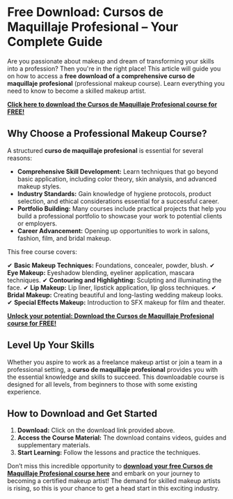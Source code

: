 # Free Download: Cursos de Maquillaje Profesional – Your Complete Guide

Are you passionate about makeup and dream of transforming your skills into a profession? Then you're in the right place! This article will guide you on how to access a **free download of a comprehensive curso de maquillaje profesional** (professional makeup course). Learn everything you need to know to become a skilled makeup artist.

[**Click here to download the Cursos de Maquillaje Profesional course for FREE!**](https://udemywork.com/cursos-de-maquillaje-profesional)

## Why Choose a Professional Makeup Course?

A structured **curso de maquillaje profesional** is essential for several reasons:

*   **Comprehensive Skill Development:** Learn techniques that go beyond basic application, including color theory, skin analysis, and advanced makeup styles.
*   **Industry Standards:** Gain knowledge of hygiene protocols, product selection, and ethical considerations essential for a successful career.
*   **Portfolio Building:** Many courses include practical projects that help you build a professional portfolio to showcase your work to potential clients or employers.
*   **Career Advancement:** Opening up opportunities to work in salons, fashion, film, and bridal makeup.

This free course covers:

✔ **Basic Makeup Techniques:** Foundations, concealer, powder, blush.
✔ **Eye Makeup:** Eyeshadow blending, eyeliner application, mascara techniques.
✔ **Contouring and Highlighting:** Sculpting and illuminating the face.
✔ **Lip Makeup:** Lip liner, lipstick application, lip gloss techniques.
✔ **Bridal Makeup:** Creating beautiful and long-lasting wedding makeup looks.
✔ **Special Effects Makeup:** Introduction to SFX makeup for film and theater.

[**Unlock your potential: Download the Cursos de Maquillaje Profesional course for FREE!**](https://udemywork.com/cursos-de-maquillaje-profesional)

## Level Up Your Skills

Whether you aspire to work as a freelance makeup artist or join a team in a professional setting, a **curso de maquillaje profesional** provides you with the essential knowledge and skills to succeed. This downloadable course is designed for all levels, from beginners to those with some existing experience.

## How to Download and Get Started

1.  **Download:** Click on the download link provided above.
2.  **Access the Course Material:** The download contains videos, guides and supplementary materials.
3.  **Start Learning:** Follow the lessons and practice the techniques.

Don’t miss this incredible opportunity to **[download your free Cursos de Maquillaje Profesional course here](https://udemywork.com/cursos-de-maquillaje-profesional)** and embark on your journey to becoming a certified makeup artist! The demand for skilled makeup artists is rising, so this is your chance to get a head start in this exciting industry.
